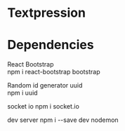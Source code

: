 # Textpression

# Dependencies 

React Bootstrap<br/>
npm i react-bootstrap bootstrap<br/>

Random id generator uuid <br/>
npm i uuid<br/>

socket io 
npm i socket.io

dev server
npm i --save dev nodemon
